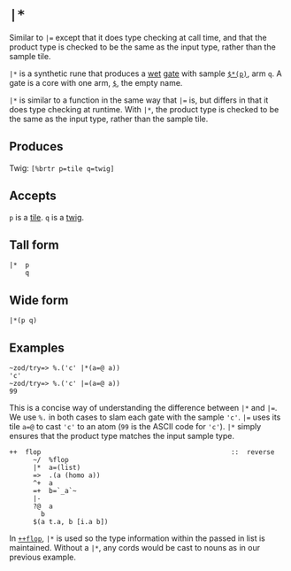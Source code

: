 `|*`
====

Similar to `|=` except that it does type checking at
call time, and that the product type is checked to be the same as
the input type, rather than the sample tile.

`|*` is a synthetic rune that produces a [wet]() [gate]() with sample
[`$*(p)`](), arm `q`. A gate is a core with one arm, [`$`](), the empty
name.

`|*` is similar to a function in the same way that `|=` is, but differs
in that it does type checking at runtime. With `|*`, the product type is
checked to be the same as the input type, rather than the sample tile.

Produces
--------

Twig: `[%brtr p=tile q=twig]`

Accepts
-------

`p` is a [tile](). `q` is a [twig]().

Tall form
---------

    |*  p
        q

Wide form
---------

    |*(p q)

Examples
--------

    ~zod/try=> %.('c' |*(a=@ a))
    'c'
    ~zod/try=> %.('c' |=(a=@ a))
    99

This is a concise way of understanding the difference between `|*` and
`|=`. We use `%.` in both cases to slam each gate with the sample `'c'`.
`|=` uses its tile `a=@` to cast `'c'` to an atom (`99` is the ASCII
code for `'c'`). `|*` simply ensures that the product type matches the
input sample type.

    ++  flop                                                ::  reverse
          ~/  %flop
          |*  a=(list)
          =>  .(a (homo a))
          ^+  a
          =+  b=`_a`~
          |-
          ?@  a
            b
          $(a t.a, b [i.a b])

In [`++flop`](), `|*` is used so the type information within the passed
in list is maintained. Without a `|*`, any cords would be cast to nouns
as in our previous example.
